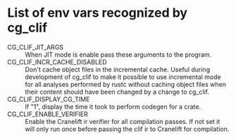 # List of env vars recognized by cg_clif

<dl>
    <dt>CG_CLIF_JIT_ARGS</dt>
    <dd>When JIT mode is enable pass these arguments to the program.</dd>
    <dt>CG_CLIF_INCR_CACHE_DISABLED</dt>
    <dd>Don't cache object files in the incremental cache. Useful during development of cg_clif
    to make it possible to use incremental mode for all analyses performed by rustc without caching
    object files when their content should have been changed by a change to cg_clif.</dd>
    <dt>CG_CLIF_DISPLAY_CG_TIME</dt>
    <dd>If "1", display the time it took to perform codegen for a crate.</dd>
    <dt>CG_CLIF_ENABLE_VERIFIER</dt>
    <dd>Enable the Cranelift ir verifier for all compilation passes. If not set it will only run once
    before passing the clif ir to Cranelift for compilation.</dt>
</dl>

